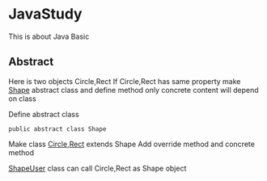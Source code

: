 # JavaStudy
This is about Java Basic
## Abstract
Here is two objects Circle,Rect
If Circle,Rect has same property make [Shape](https://github.com/DevJIYUL/JavaStudy/blob/main/src/com/abst/Shape.java) abstract class and define method only
concrete content will depend on class

Define abstract class
```
public abstract class Shape
```
Make class [Circle](https://github.com/DevJIYUL/JavaStudy/blob/main/src/com/abst/Circle.java),[Rect](https://github.com/DevJIYUL/JavaStudy/blob/main/src/com/abst/Rect.java) extends Shape
Add override method and concrete method

[ShapeUser](https://github.com/DevJIYUL/JavaStudy/blob/main/src/com/abst/ShapeUser.java) class can call Circle,Rect as Shape object



